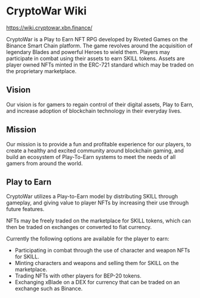 # CryptoWar Wiki

https://wiki.cryptowar.xbn.finance/

CryptoWar is a Play to Earn NFT RPG developed by Riveted Games on the Binance Smart Chain platform. The game revolves around the acquisition of legendary Blades and powerful Heroes to wield them. Players may participate in combat using their assets to earn SKILL tokens. Assets are player owned NFTs minted in the ERC-721 standard which may be traded on the proprietary marketplace.

## Vision

Our vision is for gamers to regain control of their digital assets, Play to Earn, and increase adoption of blockchain technology in their everyday lives.

## Mission

Our mission is to provide a fun and profitable experience for our players, to create a healthy and excited community around blockchain gaming, and build an ecosystem of Play-To-Earn systems to meet the needs of all gamers from around the world.

## Play to Earn

CryptoWar utilizes a Play-to-Earn model by distributing SKILL through gameplay, and giving value to player NFTs by increasing their use through future features.

NFTs may be freely traded on the marketplace for SKILL tokens, which can then be traded on exchanges or converted to fiat currency.

Currently the following options are available for the player to earn:

* Participating in combat through the use of character and weapon NFTs for SKILL.
* Minting characters and weapons and selling them for SKILL on the marketplace.
* Trading NFTs with other players for BEP-20 tokens.
* Exchanging xBlade on a DEX for currency that can be traded on an exchange such as Binance.


